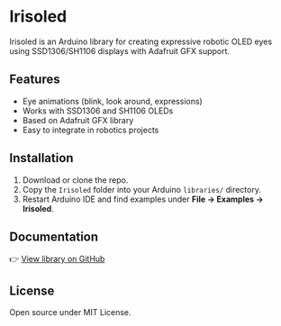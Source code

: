 # Irisoled

Irisoled is an Arduino library for creating expressive robotic OLED eyes using SSD1306/SH1106 displays with Adafruit GFX support.

## Features
- Eye animations (blink, look around, expressions)  
- Works with SSD1306 and SH1106 OLEDs  
- Based on Adafruit GFX library  
- Easy to integrate in robotics projects  

## Installation
1. Download or clone the repo.  
2. Copy the `Irisoled` folder into your Arduino `libraries/` directory.  
3. Restart Arduino IDE and find examples under **File → Examples → Irisoled**.

## Documentation
👉 [View library on GitHub](https://github.com/orji123/Irisoled)

## License
Open source under MIT License.
